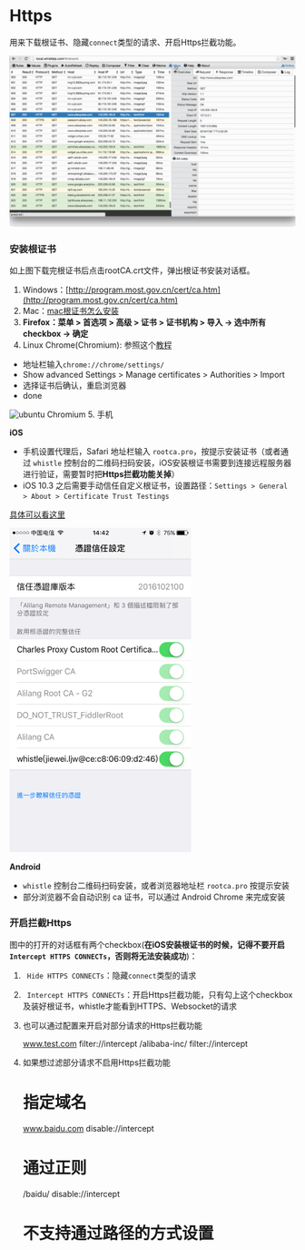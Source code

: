 # Https

用来下载根证书、隐藏`connect`类型的请求、开启Https拦截功能。

![Https](../img/https.gif)


### 安装根证书

如上图下载完根证书后点击rootCA.crt文件，弹出根证书安装对话框。

1. Windows：[http://program.most.gov.cn/cert/ca.htm](http://program.most.gov.cn/cert/ca.htm)
2. Mac：[mac根证书怎么安装](http://zhidao.baidu.com/link?url=bQ8ZnDTxUIlqruQ56NYjBmwztWPlZtv9AIRazkoKeMsdpAq7mcwXOHQduRwmHV1M2hf143vqBxHzKb1tg0L03DJoj6XS109P8zBNF1E9uU_)
3. **Firefox：菜单 > 首选项 > 高级 > 证书 > 证书机构 > 导入 -> 选中所有checkbox -> 确定**
4. Linux Chrome(Chromium): 参照这个[教程](http://www.richud.com/wiki/Ubuntu_chrome_browser_import_self_signed_certificate)
  * 地址栏输入`chrome://chrome/settings/`
  * Show advanced Settings > Manage certificates > Authorities > Import
  * 选择证书后确认，重启浏览器
  * done

  ![ubuntu Chromium](https://cloud.githubusercontent.com/assets/16034964/20553721/9c3d1bda-b191-11e6-880f-9fd6976b95cc.png)
5. 手机

  **iOS** 
  * 手机设置代理后，Safari 地址栏输入 `rootca.pro`，按提示安装证书（或者通过 `whistle` 控制台的二维码扫码安装，iOS安装根证书需要到连接远程服务器进行验证，需要暂时把**Https拦截功能关掉**）
  * iOS 10.3 之后需要手动信任自定义根证书，设置路径：`Settings > General > About > Certificate Trust Testings`

  [具体可以看这里](http://www.neglectedpotential.com/2017/04/trusting-custom-root-certificates-on-ios-10-3/)

  <img src="../img/ios10.3_ca.PNG" width="320">

  **Android**
  * `whistle` 控制台二维码扫码安装，或者浏览器地址栏 `rootca.pro` 按提示安装
  * 部分浏览器不会自动识别 ca 证书，可以通过 Android Chrome 来完成安装

### 开启拦截Https

图中的打开的对话框有两个checkbox(**在iOS安装根证书的时候，记得不要开启` Intercept HTTPS CONNECTs`，否则将无法安装成功**)：

1. ` Hide HTTPS CONNECTs`：隐藏`connect`类型的请求
2. ` Intercept HTTPS CONNECTs`：开启Https拦截功能，只有勾上这个checkbox及装好根证书，whistle才能看到HTTPS、Websocket的请求
3. 也可以通过配置来开启对部分请求的Https拦截功能

   www.test.com filter://intercept
   	/alibaba-inc/ filter://intercept
   ​	

4. 如果想过滤部分请求不启用Https拦截功能

   # 指定域名
   	www.baidu.com  disable://intercept

   	# 通过正则
   	/baidu/ disable://intercept
   	
   	# 不支持通过路径的方式设置
